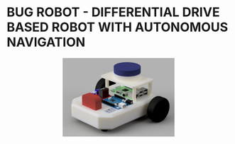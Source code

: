# BUG ROBOT - DIFFERENTIAL DRIVE BASED ROBOT WITH AUTONOMOUS NAVIGATION

<div align="center">
<img  alt="Thanks for visiting me" width="50%" src="https://raw.githubusercontent.com/nilutpolkashyap/bug_robot/main/resources/bug_robot_render.png" />
<br />
</div>
